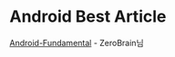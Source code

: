 # Android Best Article

[Android-Fundamental](https://github.com/ZeroBrain/Android-Fundamental) - ZeroBrain님
